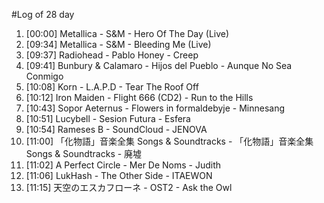 #Log of 28 day

1. [00:00] Metallica - S&M - Hero Of The Day (Live)
1. [09:34] Metallica - S&M - Bleeding Me (Live)
1. [09:37] Radiohead - Pablo Honey - Creep
1. [09:41] Bunbury & Calamaro - Hijos del Pueblo - Aunque No Sea Conmigo
1. [10:08] Korn - L.A.P.D - Tear The Roof Off
1. [10:12] Iron Maiden - Flight 666 (CD2) - Run to the Hills
1. [10:43] Sopor Aeternus - Flowers in formaldebyje - Minnesang
1. [10:51] Lucybell - Sesion Futura - Esfera
1. [10:54] Rameses B - SoundCloud - JENOVA
1. [11:00] 「化物語」音楽全集 Songs & Soundtracks - 「化物語」音楽全集 Songs & Soundtracks - 廃墟
1. [11:02] A Perfect Circle - Mer De Noms - Judith
1. [11:06] LukHash - The Other Side - ITAEWON
1. [11:15] 天空のエスカフローネ - OST2 - Ask the Owl
